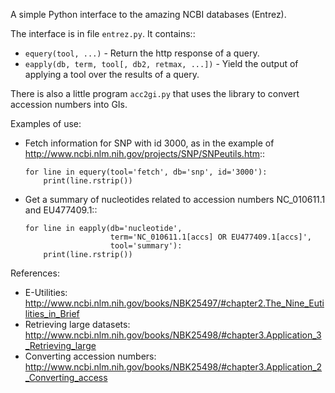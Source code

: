 A simple Python interface to the amazing NCBI databases (Entrez).

The interface is in file `entrez.py`. It contains::

- `equery(tool, ...)` - Return the http response of a query.
- `eapply(db, term, tool[, db2, retmax, ...])` - Yield the output of
  applying a tool over the results of a query.

There is also a little program `acc2gi.py` that uses the library to
convert accession numbers into GIs.

Examples of use:

- Fetch information for SNP with id 3000, as in the example of
  http://www.ncbi.nlm.nih.gov/projects/SNP/SNPeutils.htm::

      for line in equery(tool='fetch', db='snp', id='3000'):
          print(line.rstrip())

- Get a summary of nucleotides related to accession numbers
  NC_010611.1 and EU477409.1::

      for line in eapply(db='nucleotide',
                         term='NC_010611.1[accs] OR EU477409.1[accs]',
                         tool='summary'):
          print(line.rstrip())

References:

- E-Utilities: http://www.ncbi.nlm.nih.gov/books/NBK25497/#chapter2.The_Nine_Eutilities_in_Brief
- Retrieving large datasets: http://www.ncbi.nlm.nih.gov/books/NBK25498/#chapter3.Application_3_Retrieving_large
- Converting accession numbers: http://www.ncbi.nlm.nih.gov/books/NBK25498/#chapter3.Application_2_Converting_access
